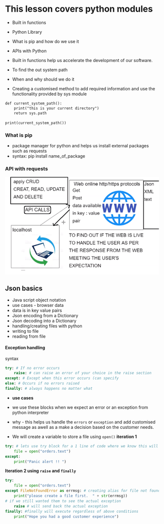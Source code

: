 # This lesson covers python modules

- Built in functions
- Python Library
- What is pip and how do we use it 
- APIs with Python

- Built in functions help us accelerate the development of our software.


- To find the out system path
- When and why should we do it
- Creating a customised method to add required information and use the functionality provided by sys module
``` 
def current_system_path():
    print("this is your current directory")
    return sys.path

print(current_system_path()) 
```

### What is pip
- package manager for python and helps us install external packages
such as requests
- syntax: pip install name_of_package


### API with requests

![](/CRUD.png)


## Json basics
- Java script object notation
- use cases - browser data
- data is in key value pairs
- Json encoding from a Dictionary
- Json decoding into a Dictionary
- handling/creating files with python
- writing to file
- reading from file


#### Exception handling
syntax 
```python
try: # If no error occurs
    raise: # can raise an error of your choice in the raise section
except: # Except when this error occurs (can specify
else: # Occurs if no errors raised
finally: # always happens no matter what
```

- **use cases**
- we use these blocks when we expect an error or an exception from python interpreter
- why - this helps us handle the `errors` or `exception` and add customised message as awell as a make a decision based on the customer needs.

- We will create a variable to store a file using ```open()```
**iteration 1**
```python
try: # lets use try block for a 1 line of code where we know this will throw an error
    file = open("orders.text")
except:
    print("Panic alert !! ")
```
**Iteration 2 using `raise` and `finally`**
```python
try:
    file = open("orders.text")
except FileNotFoundError as errmsg: # creating alias for file not found error
    print("please create a file first.  " + str(errmsg))
# if we still wanted them to see the actual exception
    raise # will send back the actual exception
finally: #finally will execute regardless of above conditions
    print("Hope you had a good customer experience")
```
